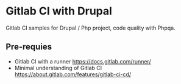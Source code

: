 # Gitlab CI with Drupal

Gitlab CI samples for Drupal / Php project, code quality with Phpqa.

## Pre-requies

* Gitlab CI with a runner https://docs.gitlab.com/runner/
* Minimal understanding of Gitlab CI https://about.gitlab.com/features/gitlab-ci-cd/
